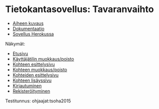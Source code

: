 # Tietokantasovellus: Tavaranvaihto
* [Aiheen kuvaus](https://advancedkittenry.github.io/suunnittelu_ja_tyoymparisto/aiheet/Tavaranvaihto.html)
* [Dokumentaatio](https://github.com/avrj/tsoha-tavaranvaihto/tree/master/doc/dokumentaatio.pdf)
* [Sovellus Herokussa](http://tsoha-tavaranvaihto.herokuapp.com/)

Näkymät:
* [Etusivu](http://shell.lf.fi/~avrj/tsoha-tavaranvaihto/index.html)
* [Käyttäjätilin muokkaus/poisto](http://shell.lf.fi/~avrj/tsoha-tavaranvaihto/account.html)
* [Kohteen esittelysivu](http://shell.lf.fi/~avrj/tsoha-tavaranvaihto/item.html)
* [Kohteen muokkaus/poisto](http://shell.lf.fi/~avrj/tsoha-tavaranvaihto/edit_item.html)
* [Kohteiden esittelysivu](http://shell.lf.fi/~avrj/tsoha-tavaranvaihto/listing.html)
* [Kohteen lisäyssivu](http://shell.lf.fi/~avrj/tsoha-tavaranvaihto/new_item.html)
* [Kirjautuminen](http://shell.lf.fi/~avrj/tsoha-tavaranvaihto/login.html)
* [Rekisteröityminen](http://shell.lf.fi/~avrj/tsoha-tavaranvaihto/register.html)

Testitunnus: ohjaajat:tsoha2015
